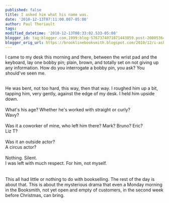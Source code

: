 ```yaml
---
published: false
title: I asked him what his name was.
date: '2010-12-13T07:11:00.007-05:00'
author: Paul Theriault
tags: 
modified_datetime: '2010-12-13T08:33:02.533-05:00'
blogger_id: tag:blogger.com,1999:blog-5767374071871443859.post-2080536459002472608
blogger_orig_url: https://brooklinebooksmith.blogspot.com/2010/12/i-asked-him-what-his-name-was.html
---
```


I came to my desk this morning and there, between the wrist pad and the keyboard, lay one bobby pin; plain, brown, and totally set on not giving up any information.  How do you interrogate a bobby pin, you ask?  You should've seen me.<br /><br /><div><div>He was bent, not too hard, this way, then that way.  I roughed him up a bit, tapping him, very gently, against the edge of my desk.  I held him upside down.<br /><br />What's his age? Whether he's worked with straight or curly?<br />Wavy?<br /><br /></div><div>Was it a coworker of mine, who left him there?  Mark?  Bruno?  Eric?<br />Liz T?<br /><br />Was it an outside actor?<br />A circus actor?<br /><br />Nothing.  Silent.<br />I was left with much respect.  For him, not myself.<br /><br /><br />This all had little or nothing to do with bookselling.  The rest of the day is about that.  This is about the mysterious drama that even a Monday morning in the Booksmith, not yet open and empty of customers, in the second week before Christmas, can bring.</div></div>